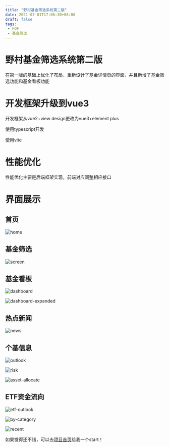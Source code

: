 ```yaml
---
title: "野村基金筛选系统第二版"
date: 2021-07-01T17:06:30+08:00
draft: false
tags:
 - FOF
 - 基金筛选
---
```



# 野村基金筛选系统第二版

在第一版的基础上优化了布局，重新设计了基金详情页的界面，并且新增了基金筛选功能和基金看板功能

# 开发框架升级到vue3

开发框架从vue2+view design更改为vue3+element plus

使用typescript开发

使用vite

# 性能优化

性能优化主要是后端框架实现，前端对应调整相应接口


# 界面展示

## 首页

![home](/images/fund/home.png)

## 基金筛选

![screen](/images/fund/cart.png)

## 基金看板

![dashboard](/images/fund/dashboard1.png)

![dashboard-expanded](/images/fund/dashboard2.png)

## 热点新闻

![news](/images/fund/news.png)

## 个基信息

![outlook](/images/fund/info1.png)

![risk](/images/fund/info3.png)

![asset-allocate](/images/fund/info2.png)

## ETF资金流向

![etf-outlook](/images/fund/etf1.png)

![by-category](/images/fund/etf2.png)

![recent](/images/fund/etf3.png)



如果觉得还不错，可以去[项目首页](https://github.com/PengchuanC/fund_vue3)给我一个start！